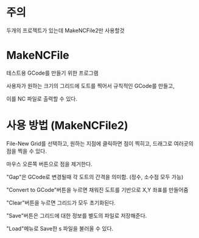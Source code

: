 # 주의

두개의 프로젝트가 있는데 MakeNCFile2만 사용할것



# MakeNCFile

테스트용 GCode를 만들기 위한 프로그램

사용자가 원하는 크기의 그리드에 도트를 찍어서 규칙적인 GCode를 만들고,

이를 NC 파일로 출력할 수 있다.



# 사용 방법 (MakeNCFile2)

File-New Grid를 선택하고, 원하는 지점에 클릭하면 점이 찍히고, 드래그로 여러곳의 점을 찍을 수 있다.

마우스 오른쪽 버튼으로 점을 제거한다.

"Gap"은 GCode로 변경될때 각 도트의 간격을 의미함. (정수, 소수점 모두 가능)

"Convert to GCode"버튼을 누르면 채워진 도트를 기반으로 X,Y 좌표를 만들어줌

"Clear"버튼을 누르면 그리드가 모두 초기화된다.

"Save"버튼은 그리드에 대한 정보를 별도의 파일로 저장해준다.

"Load"메뉴로 Save한 s 파일을 불러올 수 있다.

